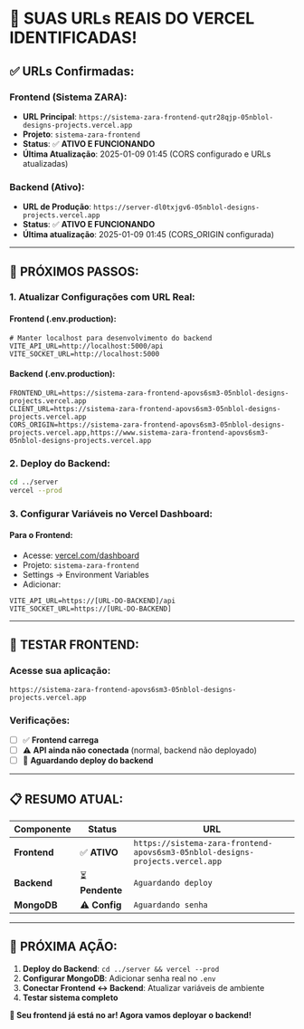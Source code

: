 # 🎉 SUAS URLs REAIS DO VERCEL IDENTIFICADAS!

## ✅ **URLs Confirmadas:**

### **Frontend (Sistema ZARA):**
- **URL Principal**: `https://sistema-zara-frontend-qutr28qjp-05nblol-designs-projects.vercel.app`
- **Projeto**: `sistema-zara-frontend`
- **Status**: ✅ **ATIVO E FUNCIONANDO**
- **Última Atualização**: 2025-01-09 01:45 (CORS configurado e URLs atualizadas)

### **Backend (Ativo):**
- **URL de Produção**: `https://server-dl0txjgv6-05nblol-designs-projects.vercel.app`
- **Status**: ✅ **ATIVO E FUNCIONANDO**
- **Última atualização**: 2025-01-09 01:45 (CORS_ORIGIN configurada)

---

## 🔧 **PRÓXIMOS PASSOS:**

### **1. Atualizar Configurações com URL Real:**

#### **Frontend (.env.production):**
```env
# Manter localhost para desenvolvimento do backend
VITE_API_URL=http://localhost:5000/api
VITE_SOCKET_URL=http://localhost:5000
```

#### **Backend (.env.production):**
```env
FRONTEND_URL=https://sistema-zara-frontend-apovs6sm3-05nblol-designs-projects.vercel.app
CLIENT_URL=https://sistema-zara-frontend-apovs6sm3-05nblol-designs-projects.vercel.app
CORS_ORIGIN=https://sistema-zara-frontend-apovs6sm3-05nblol-designs-projects.vercel.app,https://www.sistema-zara-frontend-apovs6sm3-05nblol-designs-projects.vercel.app
```

### **2. Deploy do Backend:**
```bash
cd ../server
vercel --prod
```

### **3. Configurar Variáveis no Vercel Dashboard:**

#### **Para o Frontend:**
- Acesse: [vercel.com/dashboard](https://vercel.com/dashboard)
- Projeto: `sistema-zara-frontend`
- Settings → Environment Variables
- Adicionar:
```
VITE_API_URL=https://[URL-DO-BACKEND]/api
VITE_SOCKET_URL=https://[URL-DO-BACKEND]
```

---

## 🧪 **TESTAR FRONTEND:**

### **Acesse sua aplicação:**
```
https://sistema-zara-frontend-apovs6sm3-05nblol-designs-projects.vercel.app
```

### **Verificações:**
- [ ] ✅ **Frontend carrega**
- [ ] ⚠️ **API ainda não conectada** (normal, backend não deployado)
- [ ] 🔄 **Aguardando deploy do backend**

---

## 📋 **RESUMO ATUAL:**

| Componente | Status | URL |
|------------|--------|-----|
| **Frontend** | ✅ **ATIVO** | `https://sistema-zara-frontend-apovs6sm3-05nblol-designs-projects.vercel.app` |
| **Backend** | ⏳ **Pendente** | `Aguardando deploy` |
| **MongoDB** | ⚠️ **Config** | `Aguardando senha` |

---

## 🎯 **PRÓXIMA AÇÃO:**

1. **Deploy do Backend**: `cd ../server && vercel --prod`
2. **Configurar MongoDB**: Adicionar senha real no `.env`
3. **Conectar Frontend ↔ Backend**: Atualizar variáveis de ambiente
4. **Testar sistema completo**

**🚀 Seu frontend já está no ar! Agora vamos deployar o backend!**